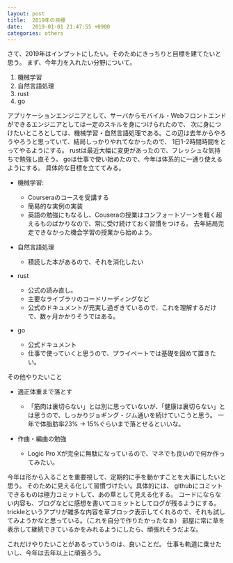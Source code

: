 ```yaml
---
layout: post
title:  2019年の目標
date:   2019-01-01 21:47:55 +0900
categories: others
---
```


 さて、2019年はインプットにしたい。そのためにきっちりと目標を建てたいと思う。
まず、今年力を入れたい分野について。

1. 機械学習
2. 自然言語処理
3. rust
4. go

 アプリケーションエンジニアとして、サーバからモバイル・Webフロントエンドができるエンジニアとしては一定のスキルを身につけられたので、
 次に身につけたいところとしては、機械学習・自然言語処理である。この辺は去年からやろうやろうと思っていて、結局しっかりやれてなかったので、
 1日1-2時間時間をとってやるようにする。
 rustは最近大幅に変更があったので、フレッシュな気持ちで勉強し直そう。
 goは仕事で使い始めたので、今年は体系的に一通り使えるようにする。
 具体的な目標を立ててみる。


- 機械学習:
  - Courseraのコースを受講する
  - 簡易的な実例の実装
  - 英語の勉強にもなるし、Couseraの授業はコンフォートゾーンを軽く超えるものばかりなので、常に受け続けておく習慣をつける。
    去年結局完走できなかった機会学習の授業から始めよう。

- 自然言語処理
  - 積読した本があるので、それを消化したい

- rust
  - 公式の読み直し。
  - 主要なライブラリのコードリーディングなど
  - 公式のドキュメントが充実し過ぎきているので、これを理解するだけで、数ヶ月かかりそうではある。

- go
  - 公式ドキュメント
  - 仕事で使っていくと思うので、プライベートでは基礎を固めて置きたい。

その他やりたいこと

- 適正体重まで落とす
  - 「筋肉は裏切らない」とは別に思っていないが、「健康は裏切らない」とは思うので、しっかりジョギング・ジム通いを続けていこうと思う。
     一年で体脂肪率23% -> 15%ぐらいまで落とせるといいな。

- 作曲・編曲の勉強
  - Logic Pro Xが完全に無駄になっているので、マネでも良いので何か作ってみたい。


 今年は形から入ることを重要視して、定期的に手を動かすことを大事にしたいと思う。
 そのために見える化して習慣づけたい。具体的には、 githubにコミットできるものは極力コミットして、あの草として見える化する。
 コードにならない内容も、ブログなどに感想を書いてコミットとしてログが残るようにする。
 trickleというアプリが雑多な内容を草ブロック表示してくれるので、それも試してみようかなと思っている。（これを自分で作りたかったなぁ）
 部屋に常に草を表示して継続できているかをみれるようにしたら、頑張れそうだよな。


これだけやりたいことがあるっていうのは、良いことだ。
仕事も軌道に乗せたいし、今年は去年以上に頑張ろう。
